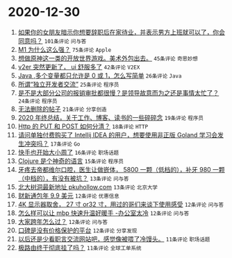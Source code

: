 # 2020-12-30

1. [如果你的女朋友暗示你想要辞职后在家待业，并表示男方上班就可以了，你会同意吗？](https://www.v2ex.com/t/740219) `101条评论` `问与答`
1. [M1 为什么这么强？](https://www.v2ex.com/t/740196) `75条评论` `Apple`
1. [想做原神这一类的开放世界游戏。美术外包出去。](https://www.v2ex.com/t/740270) `45条评论` `奇思妙想`
1. [v2er 突然更新了， ui 舒服多了](https://www.v2ex.com/t/740216) `42条评论` `V2EX`
1. [Java ,多个变量都只允许是 0 或 1，怎么写简单](https://www.v2ex.com/t/740262) `26条评论` `Java`
1. [所谓“独立开发者交流”](https://www.v2ex.com/t/740233) `25条评论` `程序员`
1. [是不是大部分公司的报销审批都很慢？是领导故意而为之还是事情太忙了？](https://www.v2ex.com/t/740244) `24条评论` `程序员`
1. [无法删除的帖子](https://www.v2ex.com/t/740228) `21条评论` `分享创造`
1. [2020 年终总结，关于工作、博客、读书的一些碎碎念](https://www.v2ex.com/t/740181) `19条评论` `程序员`
1. [Http 的 PUT 和 POST 如何分清？](https://www.v2ex.com/t/740248) `18条评论` `HTTP`
1. [请问单独付费购买了 Intellij IDEA 的用户，想要使用非正版 Goland 学习会发生冲突吗？](https://www.v2ex.com/t/740296) `17条评论` `Go`
1. [快手也开始大小周了](https://www.v2ex.com/t/740283) `16条评论` `职场话题`
1. [Clojure 是个神奇的语言](https://www.v2ex.com/t/740180) `15条评论` `程序员`
1. [牙疼去帝都维尔口腔，医生让做嵌体， 5800 一颗（低档的），补牙 980 一颗（中档的），有没有被坑？](https://www.v2ex.com/t/740229) `13条评论` `问与答`
1. [北大树洞最新地址 pkuhollow.com](https://www.v2ex.com/t/740186) `13条评论` `北京大学`
1. [财新通包年 9.9 美元](https://www.v2ex.com/t/740284) `12条评论` `优惠信息`
1. [4K 显示器取舍， 27 寸 or32 寸，用过的哥们来谈下使用感受](https://www.v2ex.com/t/740278) `12条评论` `问与答`
1. [怎么样可以让 mbp 快速升温好暖手 -办公室太冷](https://www.v2ex.com/t/740208) `12条评论` `问与答`
1. [大家跨年怎么过？](https://www.v2ex.com/t/740202) `12条评论` `问与答`
1. [口碑是没有价格保护的平台](https://www.v2ex.com/t/740199) `12条评论` `分享发现`
1. [以后还是少看职言交流网站吧，感觉像被喂了冷馒头。](https://www.v2ex.com/t/740294) `11条评论` `职场话题`
1. [极路由终于彻底挂了吗？](https://www.v2ex.com/t/740266) `11条评论` `全球工单系统`
